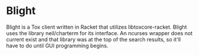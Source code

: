 Blight
======

Blight is a Tox client written in Racket that utilizes libtoxcore-racket.
Blight uses the library neil/charterm for its interface. An ncurses wrapper
does not current exist and that library was at the top of the search results,
so it'll have to do until GUI programming begins.
